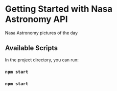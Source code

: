 # Getting Started with Nasa Astronomy API

Nasa Astronomy pictures of the day

## Available Scripts

In the project directory, you can run:

### `npm start`

### `npm start`
